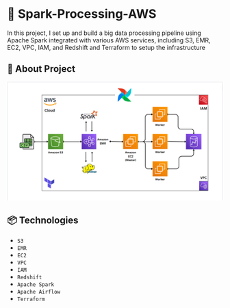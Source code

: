 # 👷 Spark-Processing-AWS
In this project, I set up and build a big data processing pipeline using Apache Spark integrated with various AWS services, including S3, EMR, EC2, VPC, IAM, and Redshift and Terraform to setup the infrastructure

## 🔦 About Project
<img src="./images/AWS_DataFlow.png">

## 📦 Technologies
 - `S3`
 - `EMR`
 - `EC2`
 - `VPC`
 - `IAM`
 - `Redshift`
 - `Apache Spark`
 - `Apache Airflow`
 - `Terraform`